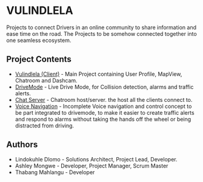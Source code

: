 # VULINDLELA
Projects to connect Drivers in an online community to share information and ease time on the road. The Projects to be somehow connected together into one seamless ecosystem.

## Project Contents
* [Vulindlela (Client)](https://github.com/Lindo-OTG/Vulindlela-Client) - Main Project containing User Profile, MapView, Chatroom and Dashcam.
* [DriveMode](https://github.com/Lindo-OTG/Vulindlela-DriveMode) -  Live Drive Mode, for Collision detection, alarms and traffic alerts.
* [Chat Server](https://github.com/Lindo-OTG/Vulindlela-ChatServer) - Chatroom host/server. the host all the clients connect to.
* [Voice Navigation](https://github.com/Lindo-OTG/Vulindlela-VoiceNavigation)  - Incomplete Voice navigation and control concept to be part integrated to drivemode, to make it easier to create traffic alerts and respond to alarms without taking the hands off the wheel or being distracted from driving.

## Authors
* Lindokuhle Dlomo - Solutions Architect, Project Lead, Developer.
* Ashley Mongwe - Developer, Project Manager, Scrum Master
* Thabang Mahlangu - Developer
